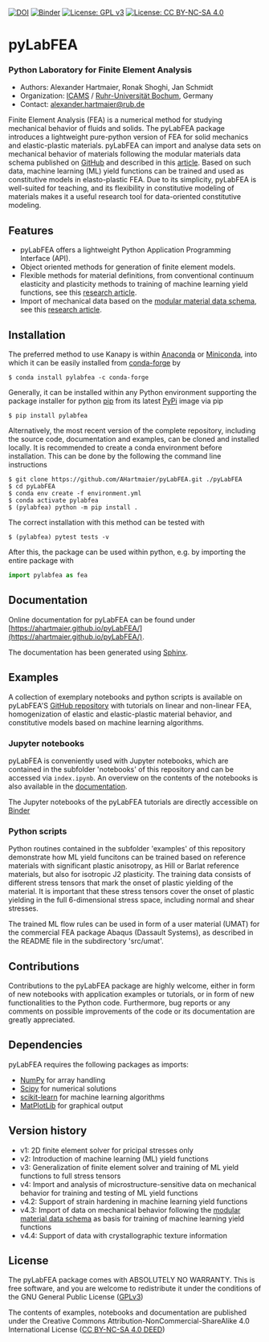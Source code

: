 [![DOI](https://zenodo.org/badge/245484086.svg)](https://zenodo.org/badge/latestdoi/245484086) 
[![Binder](https://mybinder.org/badge_logo.svg)](https://mybinder.org/v2/gh/AHartmaier/pyLabFEA.git/master)
[![License: GPL v3](https://img.shields.io/badge/License-GPLv3-blue.svg)](https://www.gnu.org/licenses/gpl-3.0)
[![License: CC BY-NC-SA 4.0](https://licensebuttons.net/l/by-nc-sa/4.0/80x15.png)](https://creativecommons.org/licenses/by-nc-sa/4.0/)

# pyLabFEA

### Python Laboratory for Finite Element Analysis

  - Authors: Alexander Hartmaier, Ronak Shoghi, Jan Schmidt
  - Organization: [ICAMS](http://www.icams.de/content/) / [Ruhr-Universität Bochum](https://www.ruhr-uni-bochum.de/en), Germany 
  - Contact: <alexander.hartmaier@rub.de>

Finite Element Analysis (FEA) is a numerical method for studying
mechanical behavior of fluids and solids. The pyLabFEA package
introduces a lightweight pure-python version of FEA for solid mechanics and elastic-plastic materials. pyLabFEA can import and analyse data sets on mechanical behavior of materials following the modular materials data schema published on [GitHub](https://github.com/Ronakshoghi/MetadataSchema.git) and described in this [article](https://doi.org/10.1002/adem.202401876). Based on such data, machine learning (ML) yield functions can be trained and used as constitutive models in elasto-plastic FEA. Due to
its simplicity, pyLabFEA is well-suited for teaching, and its flexibility in
constitutive modeling of materials makes it a useful research tool for data-oriented constitutive modeling.

## Features

- pyLabFEA offers a lightweight Python Application Programming Interface (API).
- Object oriented methods for generation of finite element models.
- Flexible methods for material definitions, from conventional continuum elasticity and plasticity methods to training of machine learning yield functions, see this [research article](https://doi.org/10.3389/fmats.2022.868248).
- Import of mechanical data based on the [modular material data schema](https://github.com/Ronakshoghi/MetadataSchema.git), see this [research article](https://doi.org/10.1088/2632-2153/ad379e).

## Installation

The preferred method to use Kanapy is within [Anaconda](https://www.anaconda.com) or [Miniconda](https://docs.conda.io/en/latest/miniconda.html), into which it can be easily installed from [conda-forge](https://conda-forge.org) by

```
$ conda install pylabfea -c conda-forge
```

Generally, it can be installed within any 
Python environment supporting the package installer for python [pip](https://pypi.org/project/pip/) from its latest [PyPi](https://pypi.org/project/pylabfea/) image via pip

```
$ pip install pylabfea
```

Alternatively, the most recent version of the complete repository, including the source code, documentation and examples, can be cloned and installed locally. It is recommended to create a conda environment before installation. This can be done by the following the command line instructions

```
$ git clone https://github.com/AHartmaier/pyLabFEA.git ./pyLabFEA
$ cd pyLabFEA
$ conda env create -f environment.yml
$ conda activate pylabfea
$ (pylabfea) python -m pip install .
```

The correct installation with this method can be tested with

```
$ (pylabfea) pytest tests -v
```

After this, the package can be used within python, e.g. by importing the entire package with

```python
import pylabfea as fea
```


## Documentation

Online documentation for pyLabFEA can be found under [https://ahartmaier.github.io/pyLabFEA/](https://ahartmaier.github.io/pyLabFEA/).

The documentation has been generated using [Sphinx](http://www.sphinx-doc.org/en/master/).

## Examples
A collection of exemplary notebooks and python scripts is available on pyLabFEA'S [GitHub repository](https://github.com/AHartmaier/pyLabFEA.git) with tutorials on linear and non-linear FEA, homogenization of elastic and
elastic-plastic material behavior, and constitutive models based on
machine learning algorithms.

### Jupyter notebooks

pyLabFEA is conveniently used with Jupyter notebooks, which 
are contained in the subfolder 'notebooks' of this repository and can be accessed via `index.ipynb`. An
overview on the contents of the notebooks is also available in the [documentation](https://ahartmaier.github.io/pyLabFEA/examples.html).

The Jupyter notebooks of the pyLabFEA tutorials are directly accessible on [Binder](https://mybinder.org/v2/gh/AHartmaier/pyLabFEA.git/master)

### Python scripts

Python routines contained in the subfolder 'examples' of this repository demonstrate how ML yield funcitons can be trained based on reference materials with significant plastic anisotropy, as Hill or Barlat reference materials, but also for isotropic J2 plasticity. The training data consists of different stress tensors that mark the onset of plastic yielding of the material. It is important that these stress tensors cover the onset of plastic yielding in the full 6-dimensional stress space, including normal and shear stresses. 

The trained ML flow rules can be used in form of a user material (UMAT) for the commercial FEA package Abaqus (Dassault Systems), as described in the README file in the subdirectory 'src/umat'.

## Contributions

Contributions to the pyLabFEA package are highly welcome, either in form of new 
notebooks with application examples or tutorials, or in form of new functionalities 
to the Python code. Furthermore, bug reports or any comments on possible improvements of 
the code or its documentation are greatly appreciated.

## Dependencies

pyLabFEA requires the following packages as imports:

 - [NumPy](http://numpy.scipy.org) for array handling
 - [Scipy](https://www.scipy.org/) for numerical solutions
 - [scikit-learn](https://scikit-learn.org/stable/) for machine learning algorithms
 - [MatPlotLib](https://matplotlib.org/) for graphical output

## Version history

 - v1: 2D finite element solver for pricipal stresses only
 - v2: Introduction of machine learning (ML) yield functions
 - v3: Generalization of finite element solver and training of ML yield functions to full stress tensors
 - v4: Import and analysis of microstructure-sensitive data on mechanical behavior for training and testing of ML yield functions
 - v4.2: Support of strain hardening in machine learning yield functions
 - v4.3: Import of data on mechanical behavior following the [modular material data schema](https://github.com/Ronakshoghi/MetadataSchema.git) as basis for training of machine learning yield functions
 - v4.4: Support of data with crystallographic texture information

## License

The pyLabFEA package comes with ABSOLUTELY NO WARRANTY. This is free
software, and you are welcome to redistribute it under the conditions of
the GNU General Public License
([GPLv3](http://www.fsf.org/licensing/licenses/gpl.html))

The contents of examples, notebooks and documentation are published under the 
Creative Commons Attribution-NonCommercial-ShareAlike 4.0 International License
([CC BY-NC-SA 4.0 DEED](http://creativecommons.org/licenses/by-nc-sa/4.0/))
